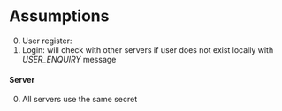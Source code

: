 # Assumptions

0. User register:  
0. Login: will check with other servers if user does not exist locally with *USER_ENQUIRY* message



#### Server
0. All servers use the same secret